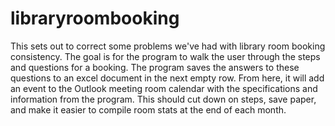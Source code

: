 # libraryroombooking

This sets out to correct some problems we've had with library room booking consistency.
The goal is for the program to walk the user through the steps and questions for a booking.
The program saves the answers to these questions to an excel document in the next empty row.
From here, it will add an event to the Outlook meeting room calendar with the specifications
and information from the program. This should cut down on steps, save paper, and make it easier
to compile room stats at the end of each month. 
